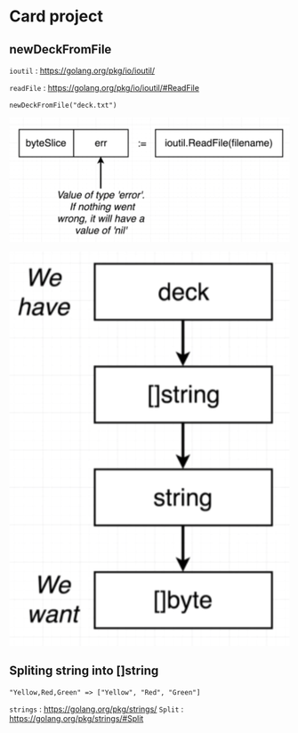 # Card project
## newDeckFromFile

`ioutil` : https://golang.org/pkg/io/ioutil/

`readFile` : https://golang.org/pkg/io/ioutil/#ReadFile

```
newDeckFromFile("deck.txt")
```

![](11.01.png)

![](11.02.png)

## Spliting string into []string

```
"Yellow,Red,Green" => ["Yellow", "Red", "Green"]
```

`strings` : https://golang.org/pkg/strings/
`Split` : https://golang.org/pkg/strings/#Split

